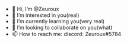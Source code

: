 - 👋 Hi, I’m @Zeuroux
- 👀 I’m interested in you(real)
- 🌱 I’m currently learning you(very real)
- 💞️ I’m looking to collaborate on you(what)
- 📫 How to reach me:
discord: Zeuroux#5784

<!---
Zeuroux/Zeuroux is a ✨ special ✨ repository because its `README.md` (this file) appears on your GitHub profile.
You can click the Preview link to take a look at your changes.
--->
